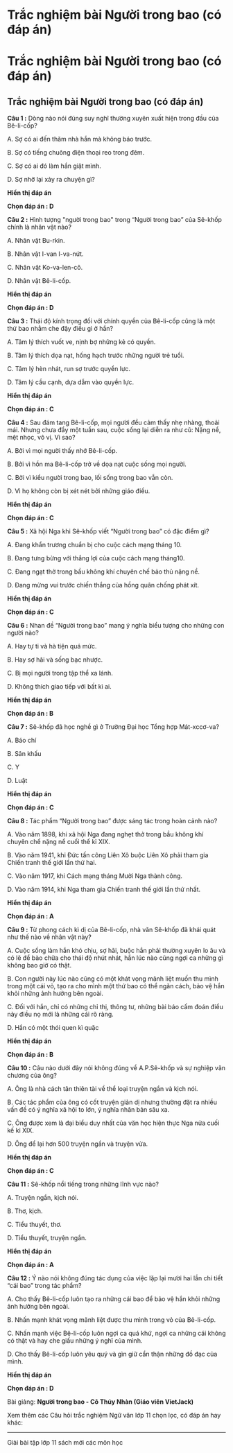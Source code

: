 # Trắc nghiệm bài Người trong bao (có đáp án)

# Trắc nghiệm bài Người trong bao (có đáp án)

## Trắc nghiệm bài Người trong bao (có đáp án)

**Câu 1 :** Dòng nào nói đúng suy nghĩ thường xuyên xuất hiện trong đầu của Bê-li-cốp? 

A. Sợ có ai đến thăm nhà hắn mà không báo trước.

B. Sợ có tiếng chuông điện thoại reo trong đêm.

C. Sợ có ai đó làm hắn giật mình.

D. Sợ nhỡ lại xảy ra chuyện gì?

**Hiển thị đáp án**

**Chọn đáp án : D**

**Câu 2 :** Hình tượng "người trong bao" trong “Người trong bao” của Sê-khốp chính là nhân vật nào? 

A. Nhân vật Bu-rkin.

B. Nhân vật I-van I-va-nứt.

C. Nhân vật Ko-va-len-cô.

D. Nhân vật Bê-li-cốp.

**Hiển thị đáp án**

**Chọn đáp án : D**

**Câu 3 :** Thái độ kính trọng đối với chính quyền của Bê-li-cốp cũng là một thứ bao nhằm che đậy điều gì ở hắn? 

A. Tâm lý thích vuốt ve, nịnh bợ những kẻ có quyền.

B. Tâm lý thích dọa nạt, hống hạch trước những người trẻ tuổi.

C. Tâm lý hèn nhát, run sợ trước quyền lực.

D. Tâm lý cầu cạnh, dựa dẫm vào quyền lực.

**Hiển thị đáp án**

**Chọn đáp án : C**

**Câu 4 :** Sau đám tang Bê-li-cốp, mọi người đều cảm thấy nhẹ nhàng, thoải mái. Nhưng chưa đầy một tuần sau, cuộc sống lại diễn ra như cũ: Nặng nề, mệt nhọc, vô vị. Vì sao? 

A. Bởi vì mọi người thấy nhớ Bê-li-cốp.

B. Bởi vì hồn ma Bê-li-cốp trở về dọa nạt cuộc sống mọi người.

C. Bởi vì kiểu người trong bao, lối sống trong bao vẫn còn.

D. Vì họ không còn bị xét nét bởi những giáo điều.

**Hiển thị đáp án**

**Chọn đáp án : C**

**Câu 5 :** Xã hội Nga khi Sê-khốp viết “Người trong bao” có đặc điểm gì? 

A. Đang khẩn trương chuẩn bị cho cuộc cách mạng tháng 10.

B. Đang tưng bừng với thắng lợi của cuộc cách mạng tháng10.

C. Đang ngạt thở trong bầu không khí chuyên chế bảo thủ nặng nề.

D. Đang mừng vui trước chiến thắng của hồng quân chống phát xít.

**Hiển thị đáp án**

**Chọn đáp án : C**

**Câu 6 :** Nhan đề “Người trong bao” mang ý nghĩa biểu tượng cho những con người nào? 

A. Hay tự ti và hà tiện quá mức.

B. Hay sợ hãi và sống bạc nhược.

C. Bị mọi người trong tập thể xa lánh.

D. Không thích giao tiếp với bất kì ai.

**Hiển thị đáp án**

**Chọn đáp án : B**

**Câu 7 :** Sê-khốp đã học nghề gì ở Trường Đại học Tổng hợp Mát-xccơ-va? 

A. Báo chí 

B. Sân khấu 

C. Y 

D. Luật 

**Hiển thị đáp án**

**Chọn đáp án : C**

**Câu 8 :** Tác phẩm “Người trong bao” được sáng tác trong hoàn cảnh nào? 

A. Vào năm 1898, khi xã hội Nga đang nghẹt thở trong bầu không khí chuyên chế nặng nề cuối thế kỉ XIX.

B. Vào năm 1941, khi Đức tấn công Liên Xô buộc Liên Xô phải tham gia Chiến tranh thế giới lần thứ hai.

C. Vào năm 1917, khi Cách mạng tháng Mười Nga thành công.

D. Vào năm 1914, khi Nga tham gia Chiến tranh thế giới lần thứ nhất.

**Hiển thị đáp án**

**Chọn đáp án : A**

**Câu 9 :** Từ phong cách kì dị của Bê-li-cốp, nhà văn Sê-khốp đã khái quát như thế nào về nhân vật này? 

A. Cuộc sống làm hắn khó chịu, sợ hãi, buộc hắn phải thường xuyên lo âu và có lẽ để bào chữa cho thái độ nhút nhát, hắn lúc nào cũng ngợi ca những gì không bao giờ có thật.

B. Con người này lúc nào cũng có một khát vọng mãnh liệt muốn thu mình trong một cái vỏ, tạo ra cho mình một thứ bao có thể ngăn cách, bảo vệ hắn khỏi những ảnh hưởng bên ngoài.

C. Đối với hắn, chỉ có những chỉ thị, thông tư, những bài báo cấm đoán điều này điều nọ mới là những cái rõ ràng.

D. Hắn có một thói quen kì quặc

**Hiển thị đáp án**

**Chọn đáp án : B**

**Câu 10 :** Câu nào dưới đây nói không đúng về A.P.Sê-khốp và sự nghiệp văn chương của ông? 

A. Ông là nhà cách tân thiên tài về thể loại truyện ngắn và kịch nói.

B. Các tác phẩm của ông có cốt truyện giản dị nhưng thường đặt ra nhiều vấn đề có ý nghĩa xã hội to lớn, ý nghĩa nhân bản sâu xa.

C. Ông được xem là đại biểu duy nhất của văn học hiện thực Nga nửa cuối kế kỉ XIX.

D. Ông để lại hơn 500 truyện ngắn và truyện vừa.

**Hiển thị đáp án**

**Chọn đáp án : C**

**Câu 11 :** Sê-khốp nổi tiếng trong những lĩnh vực nào? 

A. Truyện ngắn, kịch nói. 

B. Thơ, kịch.

C. Tiểu thuyết, thơ.

D. Tiểu thuyết, truyện ngắn.

**Hiển thị đáp án**

**Chọn đáp án : A**

**Câu 12 :** Ý nào nói không đúng tác dụng của việc lặp lại mười hai lần chi tiết “cái bao” trong tác phẩm? 

A. Cho thấy Bê-li-cốp luôn tạo ra những cái bao để bảo vệ hắn khỏi những ảnh hưởng bên ngoài. 

B. Nhấn mạnh khát vọng mãnh liệt được thu mình trong vỏ của Bê-li-cốp. 

C. Nhấn mạnh việc Bê-li-cốp luôn ngợi ca quá khứ, ngợi ca những cái không có thật và hay che giấu những ý nghĩ của mình. 

D. Cho thấy Bê-li-cốp luôn yêu quý và gìn giữ cẩn thận những đồ đạc của mình. 

**Hiển thị đáp án**

**Chọn đáp án : D**

Bài giảng: **Người trong bao - Cô Thúy Nhàn (Giáo viên VietJack)**

Xem thêm các Câu hỏi trắc nghiệm Ngữ văn lớp 11 chọn lọc, có đáp án hay khác:

* * *

Giải bài tập lớp 11 sách mới các môn học
